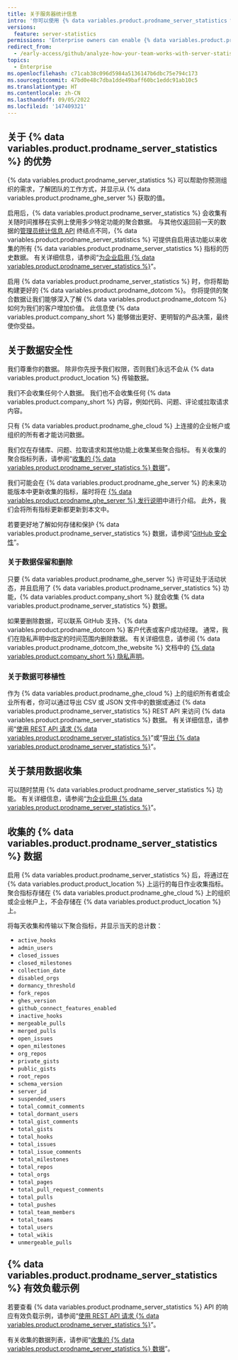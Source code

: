 ```yaml
---
title: 关于服务器统计信息
intro: '你可以使用 {% data variables.product.prodname_server_statistics %} 分析 {% data variables.product.prodname_ghe_server %} 中你自己的聚合数据，并帮助我们改进 {% data variables.product.company_short %} 产品。'
versions:
  feature: server-statistics
permissions: 'Enterprise owners can enable {% data variables.product.prodname_server_statistics %}.'
redirect_from:
  - /early-access/github/analyze-how-your-team-works-with-server-statistics/about-server-statistics
topics:
  - Enterprise
ms.openlocfilehash: c71cab38c096d5984a5136147b6dbc75e794c173
ms.sourcegitcommit: 47bd0e48c7dba1dde49baff60bc1eddc91ab10c5
ms.translationtype: HT
ms.contentlocale: zh-CN
ms.lasthandoff: 09/05/2022
ms.locfileid: '147409321'
---
```

## 关于 {% data variables.product.prodname_server_statistics %} 的优势

{% data variables.product.prodname_server_statistics %} 可以帮助你预测组织的需求，了解团队的工作方式，并显示从 {% data variables.product.prodname_ghe_server %} 获取的值。

启用后，{% data variables.product.prodname_server_statistics %} 会收集有关随时间推移在实例上使用多少特定功能的聚合数据。 与其他仅返回前一天的数据的[管理员统计信息 API](/rest/reference/enterprise-admin#admin-stats) 终结点不同，{% data variables.product.prodname_server_statistics %} 可提供自启用该功能以来收集的所有 {% data variables.product.prodname_server_statistics %} 指标的历史数据。 有关详细信息，请参阅“[为企业启用 {% data variables.product.prodname_server_statistics %}](/admin/configuration/configuring-github-connect/enabling-server-statistics-for-your-enterprise)”。

启用 {% data variables.product.prodname_server_statistics %} 时，你将帮助构建更好的 {% data variables.product.prodname_dotcom %}。 你将提供的聚合数据让我们能够深入了解 {% data variables.product.prodname_dotcom %} 如何为我们的客户增加价值。 此信息使 {% data variables.product.company_short %} 能够做出更好、更明智的产品决策，最终使你受益。

## 关于数据安全性

我们尊重你的数据。 除非你先授予我们权限，否则我们永远不会从 {% data variables.product.product_location %} 传输数据。

我们不会收集任何个人数据。 我们也不会收集任何 {% data variables.product.company_short %} 内容，例如代码、问题、评论或拉取请求内容。

只有 {% data variables.product.prodname_ghe_cloud %} 上连接的企业帐户或组织的所有者才能访问数据。

我们仅在存储库、问题、拉取请求和其他功能上收集某些聚合指标。 有关收集的聚合指标列表，请参阅“[收集的 {% data variables.product.prodname_server_statistics %} 数据](#server-statistics-data-collected)”。 

我们可能会在 {% data variables.product.prodname_ghe_server %} 的未来功能版本中更新收集的指标，届时将在 [{% data variables.product.prodname_ghe_server %} 发行说明](/admin/release-notes)中进行介绍。 此外，我们会将所有指标更新都更新到本文中。

若要更好地了解如何存储和保护 {% data variables.product.prodname_server_statistics %} 数据，请参阅“[GitHub 安全性](https://github.com/security)”。

### 关于数据保留和删除

只要 {% data variables.product.prodname_ghe_server %} 许可证处于活动状态，并且启用了 {% data variables.product.prodname_server_statistics %} 功能，{% data variables.product.company_short %} 就会收集 {% data variables.product.prodname_server_statistics %} 数据。

如果要删除数据，可以联系 GitHub 支持、{% data variables.product.prodname_dotcom %} 客户代表或客户成功经理。  通常，我们在隐私声明中指定的时间范围内删除数据。 有关详细信息，请参阅 {% data variables.product.prodname_dotcom_the_website %} 文档中的 [{% data variables.product.company_short %} 隐私声明](/free-pro-team@latest/site-policy/privacy-policies/github-privacy-statement#data-retention-and-deletion-of-data)。

### 关于数据可移植性

作为 {% data variables.product.prodname_ghe_cloud %} 上的组织所有者或企业所有者，你可以通过导出 CSV 或 JSON 文件中的数据或通过 {% data variables.product.prodname_server_statistics %} REST API 来访问 {% data variables.product.prodname_server_statistics %} 数据。 有关详细信息，请参阅“[使用 REST API 请求 {% data variables.product.prodname_server_statistics %}](/admin/monitoring-activity-in-your-enterprise/analyzing-how-your-team-works-with-server-statistics/requesting-server-statistics-using-the-rest-api)”或“[导出 {% data variables.product.prodname_server_statistics %}](/admin/monitoring-activity-in-your-enterprise/analyzing-how-your-team-works-with-server-statistics/exporting-server-statistics)”。

## 关于禁用数据收集

可以随时禁用 {% data variables.product.prodname_server_statistics %} 功能。 有关详细信息，请参阅“[为企业启用 {% data variables.product.prodname_server_statistics %}](/admin/configuration/configuring-github-connect/enabling-server-statistics-for-your-enterprise)”。

## 收集的 {% data variables.product.prodname_server_statistics %} 数据

启用 {% data variables.product.prodname_server_statistics %} 后，将通过在 {% data variables.product.product_location %} 上运行的每日作业收集指标。 聚合指标存储在 {% data variables.product.prodname_ghe_cloud %} 上的组织或企业帐户上，不会存储在 {% data variables.product.product_location %} 上。

将每天收集和传输以下聚合指标，并显示当天的总计数：
  - `active_hooks`
  - `admin_users`
  - `closed_issues`
  - `closed_milestones`
  - `collection_date`
  - `disabled_orgs`
  - `dormancy_threshold`
  - `fork_repos`
  - `ghes_version`
  - `github_connect_features_enabled`
  - `inactive_hooks`
  - `mergeable_pulls`
  - `merged_pulls`
  - `open_issues`
  - `open_milestones`
  - `org_repos`
  - `private_gists`
  - `public_gists`
  - `root_repos`
  - `schema_version`
  - `server_id`
  - `suspended_users`
  - `total_commit_comments`
  - `total_dormant_users`
  - `total_gist_comments`
  - `total_gists`
  - `total_hooks`
  - `total_issues`
  - `total_issue_comments`
  - `total_milestones`
  - `total_repos`
  - `total_orgs`
  - `total_pages`
  - `total_pull_request_comments`
  - `total_pulls`
  - `total_pushes`
  - `total_team_members`
  - `total_teams`
  - `total_users`
  - `total_wikis`
  - `unmergeable_pulls`

## {% data variables.product.prodname_server_statistics %} 有效负载示例

若要查看 {% data variables.product.prodname_server_statistics %} API 的响应有效负载示例，请参阅“[使用 REST API 请求 {% data variables.product.prodname_server_statistics %}](/admin/monitoring-activity-in-your-enterprise/analyzing-how-your-team-works-with-server-statistics/requesting-server-statistics-using-the-rest-api)”。

有关收集的数据列表，请参阅“[收集的 {% data variables.product.prodname_server_statistics %} 数据](#server-statistics-data-collected)”。
